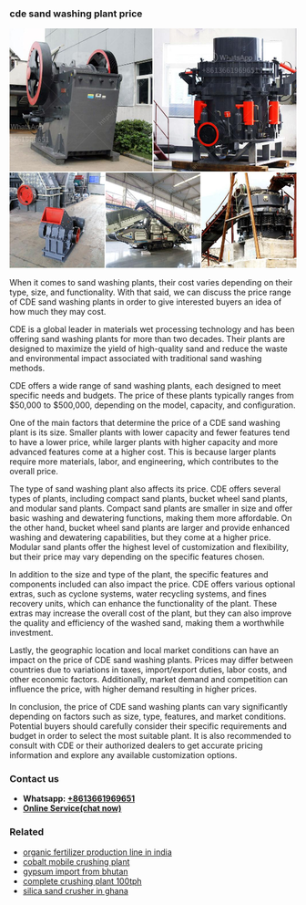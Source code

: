 <h3>cde sand washing plant price</h3><img src='1708309252.jpg' alt=''><p>When it comes to sand washing plants, their cost varies depending on their type, size, and functionality. With that said, we can discuss the price range of CDE sand washing plants in order to give interested buyers an idea of how much they may cost. </p><p>CDE is a global leader in materials wet processing technology and has been offering sand washing plants for more than two decades. Their plants are designed to maximize the yield of high-quality sand and reduce the waste and environmental impact associated with traditional sand washing methods.</p><p>CDE offers a wide range of sand washing plants, each designed to meet specific needs and budgets. The price of these plants typically ranges from $50,000 to $500,000, depending on the model, capacity, and configuration.</p><p>One of the main factors that determine the price of a CDE sand washing plant is its size. Smaller plants with lower capacity and fewer features tend to have a lower price, while larger plants with higher capacity and more advanced features come at a higher cost. This is because larger plants require more materials, labor, and engineering, which contributes to the overall price.</p><p>The type of sand washing plant also affects its price. CDE offers several types of plants, including compact sand plants, bucket wheel sand plants, and modular sand plants. Compact sand plants are smaller in size and offer basic washing and dewatering functions, making them more affordable. On the other hand, bucket wheel sand plants are larger and provide enhanced washing and dewatering capabilities, but they come at a higher price. Modular sand plants offer the highest level of customization and flexibility, but their price may vary depending on the specific features chosen.</p><p>In addition to the size and type of the plant, the specific features and components included can also impact the price. CDE offers various optional extras, such as cyclone systems, water recycling systems, and fines recovery units, which can enhance the functionality of the plant. These extras may increase the overall cost of the plant, but they can also improve the quality and efficiency of the washed sand, making them a worthwhile investment.</p><p>Lastly, the geographic location and local market conditions can have an impact on the price of CDE sand washing plants. Prices may differ between countries due to variations in taxes, import/export duties, labor costs, and other economic factors. Additionally, market demand and competition can influence the price, with higher demand resulting in higher prices.</p><p>In conclusion, the price of CDE sand washing plants can vary significantly depending on factors such as size, type, features, and market conditions. Potential buyers should carefully consider their specific requirements and budget in order to select the most suitable plant. It is also recommended to consult with CDE or their authorized dealers to get accurate pricing information and explore any available customization options.</p><h3>Contact us</h3><ul><li><strong>Whatsapp:&nbsp;<a href="https://wa.me/8613661969651">+8613661969651</a></strong></li><li><a href="https://swt.shibang-china.com/?git&amp;zhl&amp;cde sand washing plant price"><strong>Online Service(chat now)</strong></a></li></ul><h3>Related</h3><ul><li><a href='organic fertilizer production line in india.md'>organic fertilizer production line in india</a></li><li><a href='cobalt mobile crushing plant.md'>cobalt mobile crushing plant</a></li><li><a href='gypsum import from bhutan.md'>gypsum import from bhutan</a></li><li><a href='complete crushing plant 100tph.md'>complete crushing plant 100tph</a></li><li><a href='silica sand crusher in ghana.md'>silica sand crusher in ghana</a></li></ul>